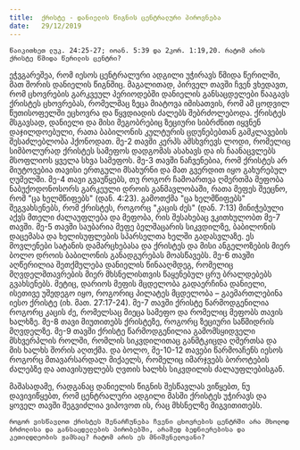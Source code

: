 ```yaml
---
title:  ქრისტე - დანიელის წიგნის ცენტრალური პიროვნება
date:   29/12/2019
---
```


`წაიკითხეთ ლუკ. 24:25-27; იოან. 5:39 და 2კორ. 1:19,20. რატომ არის ქრისტე წმიდა წერილის ცენტრი?`

ეჭვგარეშეა, რომ იესოს ცენტრალური ადგილი უჭირავს წმიდა წერილში, მათ შორის დანიელის წიგნშიც. მაგალითად, პირველ თავში ჩვენ ვხედავთ, რომ ცხოვრების გარკვეულ პერიოდებში დანიელის განსაცდელები წააგავს ქრისტეს ცხოვრებას, რომელმაც ზეცა მიატოვა იმისათვის, რომ ამ ცოდვილ წუთისოფელში ეცხოვრა და წყვდიადის ძალებს შებრძოლებოდა. ქრისტეს მსგავსად, დანიელი და მისი მეგობრებიც ზეციური სიბრძნით იყვნენ დაჯილდოებული, რათა ბაბილონის კულტურის ცდუნებებთან გამკლავების შესაძლებლობა ჰქონოდათ. მე-2 თავში კერპს ამსხვრევს ლოდი, რომელიც სიმბოლურად ქრისტეს სამეფოს დადგომას ასახავს და ის ჩაანაცვლებს მსოფლიოს ყველა სხვა სამეფოს. მე-3 თავში ნაჩვენებია, რომ ქრისტეს არ მიუტოვებია თავისი ერთგული მსახურნი და მათ გვერდით იყო გახურებულ ღუმელში. მე-4 თავი გვაუწყებს, თუ როგორ ჩამოართვა ღმერთმა მეფობა ნაბუქოდონოსორს გარკეული დროის განმავლობაში, რათა მეფეს შეეცნო, რომ "ცა ხელმწიფებს" (დან. 4:23). გამოთქმა "ცა ხელმწიფებს" შეგვახსენებს, რომ ქრისტეს, როგორც "კაცის ძეს" (დან. 7:13) მინიჭებული აქვს მთელი ძალაუფლება და მეფობა, რის შესახებაც ვკითხულობთ მე-7 თავში. მე-5 თავში საუბარია მეფე ბელშაცარის სიკვდილზე, ბაბილონის დაცემასა და ხელისუფლების სპარსელთა ხელში გადასვლაზე. ეს მოვლენები სატანის დამარცხებასა და ქრისტეს და მისი ანგელოზების მიერ ბოლო დროის ბაბილონის განადგურებას მოასწავებს. მე-6 თავში აღწერილია შეთქმულება დანიელის წინააღმდეგ, რომელიც მღვდელმთავრების მიერ მხსნელისთვის წაყენებულ ცრუ ბრალდებებს გვახსენებს. მეტიც, დარიოს მეფის მცდელობა გადაერჩინა დანიელი, ისეთივე უშედეგო იყო, როგორიც პილატეს მცდელობა – გაემართლებინა იესო ქრისტე (იხ. მათ. 27:17-24). მე-7 თავში ქრისტე წარმოდგენილია როგორც კაცის ძე, რომელსაც მიეცა სამეფო და რომელიც მეფობს თავის ხალხზე. მე-8 თავი მიუთითებს ქრისტეზე, როგორც ზეციური საწმიდრის მღვდელზე. მე-9 თავში ქრისტე წარმოდგენილია გამომსყიდველი მსხვერპლის როლში, რომლის სიკვდილითაც განმტკიცდა ღმერთსა და მის ხალხს შორის აღთქმა. და ბოლო, მე-10-12 თავები წარმოაჩენს იესოს როგორც მთავარსარდალ მიქაელს, რომელიც იმარჯვებს ბოროტების ძალებზე და ათავისუფლებს ღვთის ხალხს სიკვდილის ძალაუფლებისგან.

მაშასადამე, რადგანაც დანიელის წიგნის შესწავლას ვიწყებთ, ნუ დავივიწყებთ, რომ ცენტრალური ადგილი მასში ქრისტეს უჭირავს და ყოველ თავში შეგვიძლია ვიპოვოთ ის, რაც მხსნელზე მიგვითითებს.

`როგორ ვისწავლოთ ქრისტეს შენარჩუნება ჩვენი ცხოვრების ცენტრში არა მხოლოდ ბრძოლისა და განსაცდელების პირობებში, არამედ ბედნიერებისა და კეთილდღეობის ჟამსაც? რატომ არის ეს მნიშვნელოვანი?`